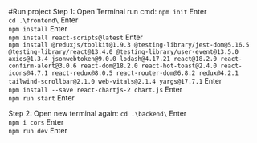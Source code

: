 #Run project
Step 1: Open Terminal run cmd:
`npm init` Enter <br>
`cd .\frontend\` Enter<br>
 `npm install` Enter<br>
`npm install react-scripts@latest` Enter<br>
`npm install @reduxjs/toolkit@1.9.3 @testing-library/jest-dom@5.16.5 @testing-library/react@13.4.0 @testing-library/user-event@13.5.0 axios@1.3.4 jsonwebtoken@9.0.0 lodash@4.17.21 react@18.2.0 react-confirm-alert@3.0.6 react-dom@18.2.0 react-hot-toast@2.4.0 react-icons@4.7.1 react-redux@8.0.5 react-router-dom@6.8.2 redux@4.2.1 tailwind-scrollbar@2.1.0 web-vitals@2.1.4 yargs@17.7.1` Enter<br>
`npm install --save react-chartjs-2 chart.js` Enter<br>
`npm run start` Enter<br>

Step 2: Open new terminal again:
`cd .\backend\` Enter<br>
`npm i cors` Enter<br>
`npm run dev` Enter<br>
